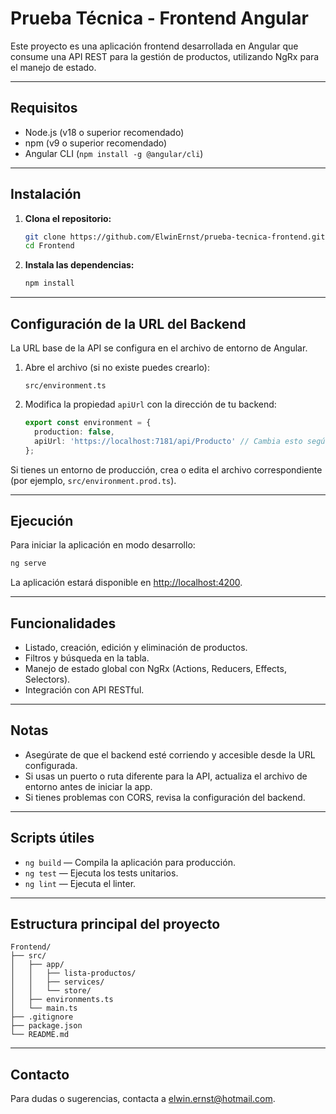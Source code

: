 # Prueba Técnica - Frontend Angular

Este proyecto es una aplicación frontend desarrollada en Angular que consume una API REST para la gestión de productos, utilizando NgRx para el manejo de estado.

---

## Requisitos

- Node.js (v18 o superior recomendado)
- npm (v9 o superior recomendado)
- Angular CLI (`npm install -g @angular/cli`)

---

## Instalación

1. **Clona el repositorio:**
   ```sh
   git clone https://github.com/ElwinErnst/prueba-tecnica-frontend.git
   cd Frontend
   ```

2. **Instala las dependencias:**
   ```sh
   npm install
   ```

---

## Configuración de la URL del Backend

La URL base de la API se configura en el archivo de entorno de Angular.

1. Abre el archivo (si no existe puedes crearlo):
   ```
   src/environment.ts
   ```

2. Modifica la propiedad `apiUrl` con la dirección de tu backend:
   ```typescript
   export const environment = {
     production: false,
     apiUrl: 'https://localhost:7181/api/Producto' // Cambia esto según tu backend
   };
   ```

Si tienes un entorno de producción, crea o edita el archivo correspondiente (por ejemplo, `src/environment.prod.ts`).

---

## Ejecución

Para iniciar la aplicación en modo desarrollo:

```sh
ng serve
```

La aplicación estará disponible en [http://localhost:4200](http://localhost:4200).

---

## Funcionalidades

- Listado, creación, edición y eliminación de productos.
- Filtros y búsqueda en la tabla.
- Manejo de estado global con NgRx (Actions, Reducers, Effects, Selectors).
- Integración con API RESTful.

---

## Notas

- Asegúrate de que el backend esté corriendo y accesible desde la URL configurada.
- Si usas un puerto o ruta diferente para la API, actualiza el archivo de entorno antes de iniciar la app.
- Si tienes problemas con CORS, revisa la configuración del backend.

---

## Scripts útiles

- `ng build` — Compila la aplicación para producción.
- `ng test` — Ejecuta los tests unitarios.
- `ng lint` — Ejecuta el linter.

---

## Estructura principal del proyecto

```
Frontend/
├── src/
│   ├── app/
│   │   ├── lista-productos/
│   │   ├── services/
│   │   └── store/
│   ├── environments.ts
│   └── main.ts
├── .gitignore
├── package.json
└── README.md
```

---

## Contacto

Para dudas o sugerencias, contacta a [elwin.ernst@hotmail.com](mailto:elwin.ernst@hotmail.com).